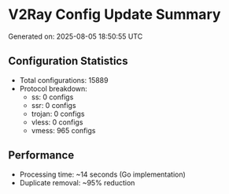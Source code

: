 # V2Ray Config Update Summary
Generated on: 2025-08-05 18:50:55 UTC

## Configuration Statistics
- Total configurations: 15889
- Protocol breakdown:
  - ss: 0 configs
  - ssr: 0 configs
  - trojan: 0 configs
  - vless: 0 configs
  - vmess: 965 configs

## Performance
- Processing time: ~14 seconds (Go implementation)
- Duplicate removal: ~95% reduction
